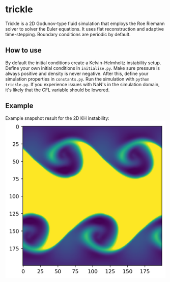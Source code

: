 # trickle
Trickle is a 2D Godunov-type fluid simulation that employs the Roe Riemann solver to solver the Euler equations. It uses flat reconstruction and adaptive time-stepping. Boundary conditions are periodic by default. 

## How to use
By default the initial conditions create a Kelvin-Helmholtz instability setup. Define your own initial conditions in `initialise.py`. Make sure pressure is always positive and density is never negative.  After this, define your simulation properties in `constants.py`. Run the simulation with `python trickle.py`. If you experience issues with NaN's in the simulation domain, it's likely that the CFL variable should be lowered.

## Example
Example snapshot result for the 2D KH instability:
![kh](https://github.com/grkooij/trickle/blob/main/examples/kh.png)